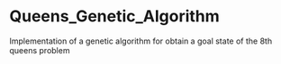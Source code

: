# Queens_Genetic_Algorithm
Implementation of a genetic algorithm for obtain a goal state of the 8th queens problem
